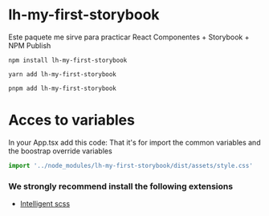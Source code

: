 # lh-my-first-storybook

Este paquete me sirve para practicar React Componentes + Storybook + NPM Publish

```
npm install lh-my-first-storybook
```

```
yarn add lh-my-first-storybook
```

```
pnpm add lh-my-first-storybook
```

# Acces to variables

In your App.tsx add this code:
That it's for import the common variables and the boostrap override variables

```js
import '../node_modules/lh-my-first-storybook/dist/assets/style.css'
```

### We strongly recommend install the following extensions

- [Intelligent scss](https://marketplace.visualstudio.com/items?itemName=mrmlnc.vscode-scss)

